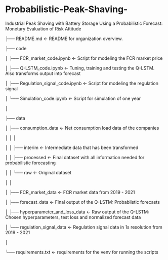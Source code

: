 # Probabilistic-Peak-Shaving-
Industrial Peak Shaving with Battery Storage Using a Probabilistic Forecast: Monetary Evaluation of Risk Attitude

├── README.md          			<- README for organization overview.

├── code

│   ├── FCR_market_code.ipynb       	<- Script for modeling the FCR market price

│   ├── Q-LSTM_code.ipynb        	<- Tuning, training and testing the Q-LSTM. Also transforms output into forecast

│   ├── Regulation_signal_code.ipynb	<- Script for modeling the regulation signal      

│   └── Simulation_code.ipynb    	<- Script for simulation of one year   

│

├── data   

│   ├── consumption_data         	<- Net consumption load data of the companies

│   │   │      

│   │   ├── interim           		<- Intermediate data that has been transformed

│   │   ├── processed			<- Final dataset with all information needed for probabilistic forecasting

│   │   └── raw				<- Original dataset 

│   │

│   ├── FCR_market_data  		<- FCR market data from 2019 - 2021 

│   ├── forecast_data			<- Final output of the Q-LSTM: Probablistic forecasts

│   ├── hyperparameter_and_loss_data    <- Raw output of the Q-LSTM: Chosen hyperparameters, test loss and normalized forecast data

│   └── regulation_signal_data		<- Regulation signal data in 1s resolution from 2019 - 2021

│

└── requirements.txt			<- requirements for the venv for running the scripts
